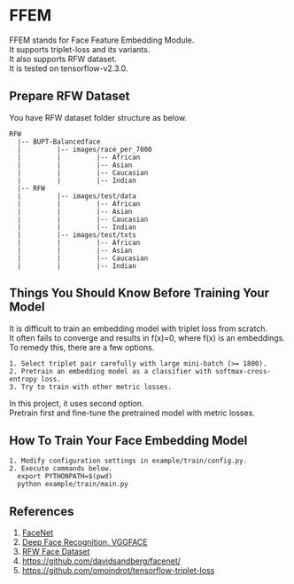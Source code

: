 # FFEM  
FFEM stands for Face Feature Embedding Module.  
It supports triplet-loss and its variants.  
It also supports RFW dataset.  
It is tested on tensorflow-v2.3.0.  

## Prepare RFW Dataset
You have RFW dataset folder structure as below.  
```
RFW
  |-- BUPT-Balancedface
  |         |-- images/race_per_7000
  |         |         |-- African
  |         |         |-- Asian
  |         |         |-- Caucasian
  |         |         |-- Indian
  |-- RFW
  |         |-- images/test/data
  |         |         |-- African
  |         |         |-- Asian
  |         |         |-- Caucasian
  |         |         |-- Indian
  |         |-- images/test/txts
  |         |         |-- African
  |         |         |-- Asian
  |         |         |-- Caucasian
  |         |         |-- Indian
```

## Things You Should Know Before Training Your Model
It is difficult to train an embedding model with triplet loss from scratch.  
It often fails to converge and results in f(x)=0, where f(x) is an embeddings.  
To remedy this, there are a few options.  
```
1. Select triplet pair carefully with large mini-batch (>= 1800).
2. Pretrain an embedding model as a classifier with softmax-cross-entropy loss.
3. Try to train with other metric losses.
```
In this project, it uses second option.  
Pretrain first and fine-tune the pretrained model with metric losses.  

## How To Train Your Face Embedding Model
```
1. Modify configuration settings in example/train/config.py.
2. Execute commands below.
  export PYTHONPATH=$(pwd)
  python example/train/main.py
```

## References
1. [FaceNet](https://arxiv.org/pdf/1503.03832.pdf)
2. [Deep Face Recognition, VGGFACE](https://www.robots.ox.ac.uk/~vgg/publications/2015/Parkhi15/parkhi15.pdf)
3. [RFW Face Dataset](http://www.whdeng.cn/RFW/index.html)
4. https://github.com/davidsandberg/facenet/
5. https://github.com/omoindrot/tensorflow-triplet-loss